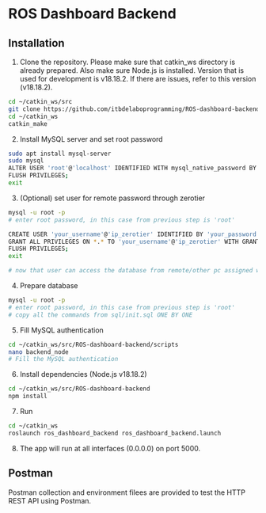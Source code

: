 # ROS Dashboard Backend

## Installation
1. Clone the repository. Please make sure that catkin_ws directory is already prepared. Also make sure Node.js is installed. Version that is used for development is v18.18.2. If there are issues, refer to this version (v18.18.2).
```bash
cd ~/catkin_ws/src
git clone https://github.com/itbdelaboprogramming/ROS-dashboard-backend.git
cd ~/catkin_ws
catkin_make
```

2. Install MySQL server and set root password
```bash
sudo apt install mysql-server
sudo mysql
ALTER USER 'root'@'localhost' IDENTIFIED WITH mysql_native_password BY 'root';
FLUSH PRIVILEGES;
exit
```

3. (Optional) set user for remote password through zerotier
```bash
mysql -u root -p
# enter root password, in this case from previous step is 'root'

CREATE USER 'your_username'@'ip_zerotier' IDENTIFIED BY 'your_password';
GRANT ALL PRIVILEGES ON *.* TO 'your_username'@'ip_zerotier' WITH GRANT OPTION;
FLUSH PRIVILEGES;
exit

# now that user can access the database from remote/other pc assigned with that IP address.
```

4. Prepare database
```bash
mysql -u root -p
# enter root password, in this case from previous step is 'root'
# copy all the commands from sql/init.sql ONE BY ONE
```
5. Fill MySQL authentication
```bash
cd ~/catkin_ws/src/ROS-dashboard-backend/scripts
nano backend_node
# Fill the MySQL authentication
```
6. Install dependencies (Node.js v18.18.2)
```bash
cd ~/catkin_ws/src/ROS-dashboard-backend
npm install
```

7. Run
```bash
cd ~/catkin_ws
roslaunch ros_dashboard_backend ros_dashboard_backend.launch
```

8. The app will run at all interfaces (0.0.0.0) on port 5000.

## Postman
Postman collection and environment filees are provided to test the HTTP REST API using Postman.